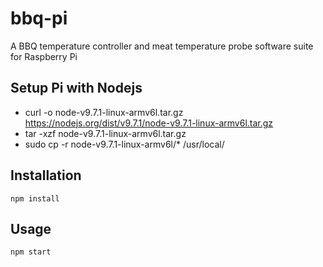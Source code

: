# bbq-pi
A BBQ temperature controller and meat temperature probe software suite for Raspberry Pi

## Setup Pi with Nodejs
- curl -o node-v9.7.1-linux-armv6l.tar.gz https://nodejs.org/dist/v9.7.1/node-v9.7.1-linux-armv6l.tar.gz
- tar -xzf node-v9.7.1-linux-armv6l.tar.gz
- sudo cp -r node-v9.7.1-linux-armv6l/* /usr/local/

## Installation

`npm install`

## Usage

`npm start`

